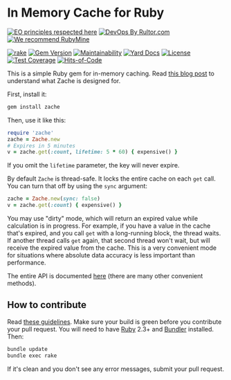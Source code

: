 # In Memory Cache for Ruby

[![EO principles respected here](https://www.elegantobjects.org/badge.svg)](https://www.elegantobjects.org)
[![DevOps By Rultor.com](https://www.rultor.com/b/yegor256/zache)](https://www.rultor.com/p/yegor256/zache)
[![We recommend RubyMine](https://www.elegantobjects.org/rubymine.svg)](https://www.jetbrains.com/ruby/)

[![rake](https://github.com/yegor256/zache/actions/workflows/rake.yml/badge.svg)](https://github.com/yegor256/zache/actions/workflows/rake.yml)
[![Gem Version](https://badge.fury.io/rb/zache.svg)](https://badge.fury.io/rb/zache)
[![Maintainability](https://api.codeclimate.com/v1/badges/c136afe340fa94f14696/maintainability)](https://codeclimate.com/github/yegor256/zache/maintainability)
[![Yard Docs](https://img.shields.io/badge/yard-docs-blue.svg)](https://rubydoc.info/github/yegor256/zache/master/frames)
[![License](https://img.shields.io/badge/license-MIT-green.svg)](https://github.com/yegor256/zache/blob/master/LICENSE.txt)
[![Test Coverage](https://img.shields.io/codecov/c/github/yegor256/zache.svg)](https://codecov.io/github/yegor256/zache?branch=master)
[![Hits-of-Code](https://hitsofcode.com/github/yegor256/zache)](https://hitsofcode.com/view/github/yegor256/zache)

This is a simple Ruby gem for in-memory caching.
Read [this blog post](https://www.yegor256.com/2019/02/05/zache.html)
to understand what Zache is designed for.

First, install it:

```bash
gem install zache
```

Then, use it like this:

```ruby
require 'zache'
zache = Zache.new
# Expires in 5 minutes
v = zache.get(:count, lifetime: 5 * 60) { expensive() }
```

If you omit the `lifetime` parameter, the key will never expire.

By default `Zache` is thread-safe. It locks the entire cache on each
`get` call. You can turn that off by using the `sync` argument:

```ruby
zache = Zache.new(sync: false)
v = zache.get(:count) { expensive() }
```

You may use "dirty" mode, which will return an expired value while
calculation is in progress. For example, if you have a value in the cache that's
expired, and you call `get` with a long-running block, the thread waits.
If another thread calls `get` again, that second thread won't wait, but will
receive the expired value from the cache. This is a very convenient mode for situations
where absolute data accuracy is less important than performance.

The entire API is documented
[here](https://www.rubydoc.info/github/yegor256/zache/master/Zache)
(there are many other convenient methods).

## How to contribute

Read
[these guidelines](https://www.yegor256.com/2014/04/15/github-guidelines.html).
Make sure your build is green before you contribute
your pull request. You will need to have
[Ruby](https://www.ruby-lang.org/en/) 2.3+ and
[Bundler](https://bundler.io/) installed. Then:

```bash
bundle update
bundle exec rake
```

If it's clean and you don't see any error messages, submit your pull request.
